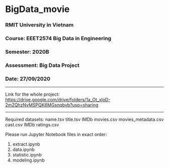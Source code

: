 # BigData_movie

### RMIT University in Vietnam
### Course: EEET2574 Big Data in Engineering
### Semester: 2020B
### Assessment: Big Data Project
### Date: 27/09/2020


***
Link for the whole project:
https://drive.google.com/drive/folders/1a_Ot_xloD-2mZQhzNvMSPQK6MGsnqbvb?usp=sharing
***

Required datasets:
name.tsv
title.tsv
IMDb movies.csv
movies_metadata.csv
cast.csv
IMDb ratings.csv

Please run Jupyter Notebook files in exact order:
1. extract.ipynb
2. data.ipynb
3. statistic.ipynb
4. modeling.ipynb
